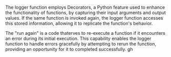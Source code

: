 The logger function employs Decorators, a Python feature used to enhance the functionality of functions, by capturing their input arguments and output values. If the same function is invoked again, the logger function accesses this stored information, allowing it to replicate the function's behavior.

The "run again" is a code thaterves to re-execute a function if it encounters an error during its initial execution. This capability enables the logger function to handle errors gracefully by attempting to rerun the function, providing an opportunity for it to completed successfully.
gh
